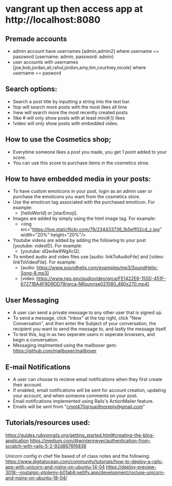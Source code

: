 # vangrant up then access app at http://localhost:8080


## Premade accounts

* admin account have usernames [admin,admin2] where username == password (username: admin, password: admin)
* user accounts with usernames [joe,bob,jordan,ali,rahul,jordon,amy,tim,courtney,nicole] where username == pasword

## Search options:

* Search a post title by inputting a string into the text bar.
* !top will search more posts with the most likes all time
* !new will search more the most recently created posts
* !like # will only show posts with at least min(#,1) likes
* !video will only show posts with embedded video.


## How to use the Cosmetics shop;
* Everytime someone likes a post you made, you get 1 point added to your score.
* You can use this score to purchase items in the cosmetics stroe.


## How to have embedded media in your posts:
* To have custom emoticons in your post, login as an admin user or purchase the emoticons you want from the cosmetics store.
* Use the emoticon tag associated with the purchased emoticon. For example:
    * [helloWorld] or [starEmoji].
* Images are added by simply using the html image tag. For example:
    * \<img src="https://live.staticflickr.com/79/234433736_1b5e1f02cd_z.jpg" width="20%" height="20%"/>
* Youtube videos are added by adding the following to your post [youtube: videoID]. For example:
    * [youtube: dQw4w9WgXcQ].
* To embed audio and video files use [audio: linkToAudioFile] and [video: linkToVideoFile]. For example:
    * [audio: https://www.soundhelix.com/examples/mp3/SoundHelix-Song-8.mp3]
    * [video: https://www.nps.gov/audiovideo/grca/FE1422E6-155D-451F-67271BA4F8D9DD79/grca-NRsunrise021080_480x270.mp4]


## User Messaging
* A user can send a private message to any other user that is signed up.
* To send a message, click "Inbox" at the top right, click "New Conversation", and then enter the Subject of your conversation,
    the recipient you want to send the message to, and lastly the message itself.
* To test this, log in as two seperate users in seperate browsers, and begin a conversation.
* Messaging implmented using the mailboxer gem: https://github.com/mailboxer/mailboxer


## E-mail Notifications    
* A user can choose to recieve email notifications when they first create their account.
* If enabled, email notifications will be sent for account creation, updating your account, and when someone comments on your post.
* Email notifications implemented using Rails's ActionMailer feature.
* Emails will be sent from "cmpt470group9noreply@gmail.com"




## Tutorials/resources used:
https://guides.rubyonrails.org/getting_started.html#creating-the-blog-application
https://medium.com/@wintermeyer/authentication-from-scratch-with-rails-5-2-92d8676f6836

Unicorn config in chef file based of of class notes and the following:
https://www.digitalocean.com/community/tutorials/how-to-deploy-a-rails-app-with-unicorn-and-nginx-on-ubuntu-14-04
https://deploy-preview-3018--nostalgic-ptolemy-b01ab8.netlify.app/development/ror/use-unicorn-and-nginx-on-ubuntu-18-04/




